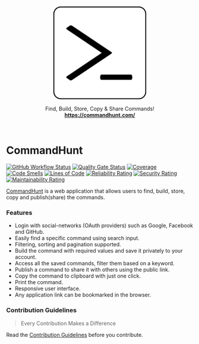 <p align="center">
  <a href="https://commandhunt.com">
    <img src="https://raw.githubusercontent.com/vivekweb2013/commandhunt/master/frontend/public/logo.svg" width="250">
  </a>

  <p align="center">
    Find, Build, Store, Copy & Share Commands!
    <br>
    <a href="https://commandhunt.com"><strong>https://commandhunt.com/</strong></a>
  </p>
</p>
<br>

# CommandHunt

[![GitHub Workflow Status](https://img.shields.io/github/workflow/status/vivekweb2013/commandhunt/Publish%20Packages/master?color=forestgreen)](https://github.com/vivekweb2013/commandhunt/actions?query=branch%3Amaster)
[![Quality Gate Status](https://sonarcloud.io/api/project_badges/measure?project=vivekweb2013_commandhunt&metric=alert_status)](https://sonarcloud.io/dashboard?id=vivekweb2013_commandhunt)
[![Coverage](https://sonarcloud.io/api/project_badges/measure?project=vivekweb2013_commandhunt&metric=coverage)](https://sonarcloud.io/dashboard?id=vivekweb2013_commandhunt)
[![Code Smells](https://sonarcloud.io/api/project_badges/measure?project=vivekweb2013_commandhunt&metric=code_smells)](https://sonarcloud.io/dashboard?id=vivekweb2013_commandhunt)
[![Lines of Code](https://sonarcloud.io/api/project_badges/measure?project=vivekweb2013_commandhunt&metric=ncloc)](https://sonarcloud.io/dashboard?id=vivekweb2013_commandhunt)
[![Reliability Rating](https://sonarcloud.io/api/project_badges/measure?project=vivekweb2013_commandhunt&metric=reliability_rating)](https://sonarcloud.io/dashboard?id=vivekweb2013_commandhunt)
[![Security Rating](https://sonarcloud.io/api/project_badges/measure?project=vivekweb2013_commandhunt&metric=security_rating)](https://sonarcloud.io/dashboard?id=vivekweb2013_commandhunt)
[![Maintainability Rating](https://sonarcloud.io/api/project_badges/measure?project=vivekweb2013_commandhunt&metric=sqale_rating)](https://sonarcloud.io/dashboard?id=vivekweb2013_commandhunt)

[CommandHunt](https://commandhunt.com) is a web application that allows users to find, build, store, copy and publish(share) the commands.

### Features
- Login with social-networks (OAuth providers) such as Google, Facebook and GitHub.
- Easily find a specific command using search input.
- Filtering, sorting and pagination supported.
- Build the command with required values and save it privately to your account.
- Access all the saved commands, filter them based on a keyword.
- Publish a command to share it with others using the public link.
- Copy the command to clipboard with just one click.
- Print the command.
- Responsive user interface.
- Any application link can be bookmarked in the browser.

### Contribution Guidelines
> Every Contribution Makes a Difference

Read the [Contribution Guidelines](CONTRIBUTING.md) before you contribute.
